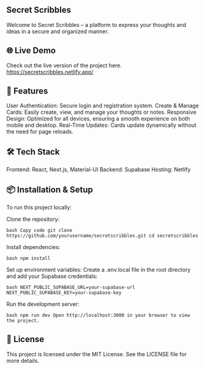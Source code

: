 ## Secret Scribbles
Welcome to Secret Scribbles – a platform to express your thoughts and ideas in a secure and organized manner.

## 🌐 Live Demo
Check out the live version of the project here. https://secretscribbles.netlify.app/

## 🚀 Features
User Authentication: Secure login and registration system.
Create & Manage Cards: Easily create, view, and manage your thoughts or notes.
Responsive Design: Optimized for all devices, ensuring a smooth experience on both mobile and desktop.
Real-Time Updates: Cards update dynamically without the need for page reloads.

## 🛠️ Tech Stack
Frontend: React, Next.js, Material-UI
Backend: Supabase
Hosting: Netlify

## 📦 Installation & Setup
To run this project locally:

Clone the repository:

`bash
Copy code
git clone https://github.com/yourusername/secretscribbles.git
cd secretscribbles`

Install dependencies:

`bash
npm install`

Set up environment variables:
Create a .env.local file in the root directory and add your Supabase credentials:

`bash
NEXT_PUBLIC_SUPABASE_URL=your-supabase-url
NEXT_PUBLIC_SUPABASE_KEY=your-supabase-key`

Run the development server:

`bash
npm run dev
Open http://localhost:3000 in your browser to view the project.`

## 📜 License
This project is licensed under the MIT License. See the LICENSE file for more details.


